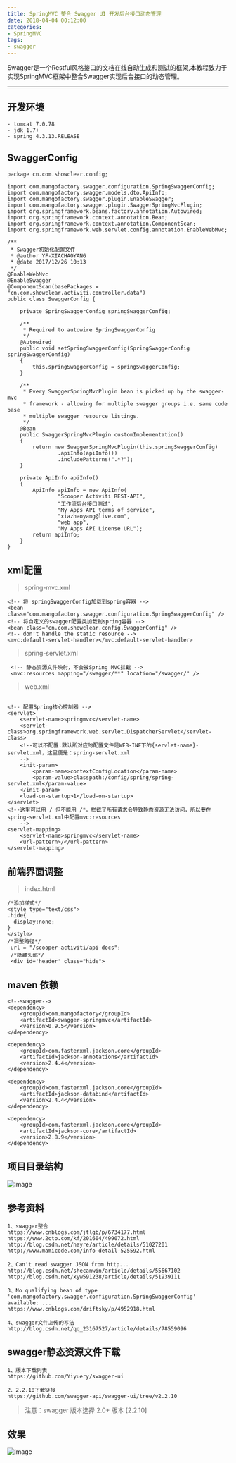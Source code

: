 ```yaml
---
title: SpringMVC 整合 Swagger UI 开发后台接口动态管理
date: 2018-04-04 00:12:00
categories:
- SpringMVC
tags:
- swagger
---
```


Swagger是一个Restful风格接口的文档在线自动生成和测试的框架,本教程致力于实现SpringMVC框架中整合Swagger实现后台接口的动态管理。

---

## 开发环境
    
    - tomcat 7.0.78
    - jdk 1.7+
    - spring 4.3.13.RELEASE

## SwaggerConfig

```
package cn.com.showclear.config;

import com.mangofactory.swagger.configuration.SpringSwaggerConfig;
import com.mangofactory.swagger.models.dto.ApiInfo;
import com.mangofactory.swagger.plugin.EnableSwagger;
import com.mangofactory.swagger.plugin.SwaggerSpringMvcPlugin;
import org.springframework.beans.factory.annotation.Autowired;
import org.springframework.context.annotation.Bean;
import org.springframework.context.annotation.ComponentScan;
import org.springframework.web.servlet.config.annotation.EnableWebMvc;

/**
 * Swagger初始化配置文件
 * @author YF-XIACHAOYANG
 * @date 2017/12/26 10:13
 */
@EnableWebMvc
@EnableSwagger
@ComponentScan(basePackages = "cn.com.showclear.activiti.controller.data")
public class SwaggerConfig {

    private SpringSwaggerConfig springSwaggerConfig;

    /**
     * Required to autowire SpringSwaggerConfig
     */
    @Autowired
    public void setSpringSwaggerConfig(SpringSwaggerConfig springSwaggerConfig)
    {
        this.springSwaggerConfig = springSwaggerConfig;
    }

    /**
     * Every SwaggerSpringMvcPlugin bean is picked up by the swagger-mvc
     * framework - allowing for multiple swagger groups i.e. same code base
     * multiple swagger resource listings.
     */
    @Bean
    public SwaggerSpringMvcPlugin customImplementation()
    {
        return new SwaggerSpringMvcPlugin(this.springSwaggerConfig)
                .apiInfo(apiInfo())
                .includePatterns(".*?");
    }

    private ApiInfo apiInfo()
    {
        ApiInfo apiInfo = new ApiInfo(
                "Scooper Activiti REST-API",
                "工作流后台接口测试",
                "My Apps API terms of service",
                "xiazhaoyang@live.com",
                "web app",
                "My Apps API License URL");
        return apiInfo;
    }
}

```

## xml配置

> spring-mvc.xml

```
<!-- 将 springSwaggerConfig加载到spring容器 -->
<bean class="com.mangofactory.swagger.configuration.SpringSwaggerConfig" />
<!-- 将自定义的swagger配置类加载到spring容器 -->
<bean class="cn.com.showclear.config.SwaggerConfig" />
<!-- don't handle the static resource -->
<mvc:default-servlet-handler></mvc:default-servlet-handler> 
```

> spring-servlet.xml

```
 <!-- 静态资源文件映射，不会被Spring MVC拦截 -->
 <mvc:resources mapping="/swagger/**" location="/swagger/" />
```

> web.xml

```

<!-- 配置Spring核心控制器 -->
<servlet>
    <servlet-name>springmvc</servlet-name>
    <servlet-class>org.springframework.web.servlet.DispatcherServlet</servlet-class>
    <!--可以不配置.默认所对应的配置文件是WEB-INF下的{servlet-name}-servlet.xml，这里便是：spring-servlet.xml
    -->
    <init-param>
        <param-name>contextConfigLocation</param-name>
        <param-value>classpath:/config/spring/spring-servlet.xml</param-value>
    </init-param>
    <load-on-startup>1</load-on-startup>
</servlet>
<!--这里可以用 / 但不能用 /*，拦截了所有请求会导致静态资源无法访问，所以要在spring-servlet.xml中配置mvc:resources
    -->
<servlet-mapping>
    <servlet-name>springmvc</servlet-name>
    <url-pattern>/</url-pattern>
</servlet-mapping>
```

## 前端界面调整

> index.html

```
/*添加样式*/
<style type="text/css">
.hide{
  display:none;
}
</style>
/*调整路径*/
 url = "/scooper-activiti/api-docs";
 /*隐藏头部*/
 <div id='header' class="hide">
```

## maven 依赖
```
<!--swagger-->
<dependency>
    <groupId>com.mangofactory</groupId>
    <artifactId>swagger-springmvc</artifactId>
    <version>0.9.5</version>
</dependency>

<dependency>
    <groupId>com.fasterxml.jackson.core</groupId>
    <artifactId>jackson-annotations</artifactId>
    <version>2.4.4</version>
</dependency>

<dependency>
    <groupId>com.fasterxml.jackson.core</groupId>
    <artifactId>jackson-databind</artifactId>
    <version>2.4.4</version>
</dependency>

<dependency>
    <groupId>com.fasterxml.jackson.core</groupId>
    <artifactId>jackson-core</artifactId>
    <version>2.8.9</version>
</dependency>
```

## 项目目录结构

![image](http://img.blog.csdn.net/20180111144326047?watermark/2/text/aHR0cDovL2Jsb2cuY3Nkbi5uZXQvc2luYXRfMjg2OTA0MTc=/font/5a6L5L2T/fontsize/400/fill/I0JBQkFCMA==/dissolve/70/gravity/Center)

## 参考资料

    1、swagger整合
    https://www.cnblogs.com/jtlgb/p/6734177.html
    https://www.2cto.com/kf/201604/499072.html
    http://blog.csdn.net/hayre/article/details/51027201
    http://www.mamicode.com/info-detail-525592.html
    
    2、Can't read swagger JSON from http...
    http://blog.csdn.net/shecanwin/article/details/55667102
    http://blog.csdn.net/xyw591238/article/details/51939111
    
    3、No qualifying bean of type 'com.mangofactory.swagger.configuration.SpringSwaggerConfig' available: ...
    https://www.cnblogs.com/driftsky/p/4952918.html
    
    4、swagger文件上传的写法
    http://blog.csdn.net/qq_23167527/article/details/78559096
    
## swagger静态资源文件下载

    1、版本下载列表
    https://github.com/Yiyuery/swagger-ui
    
    2、2.2.10下载链接
    https://github.com/swagger-api/swagger-ui/tree/v2.2.10

> 注意：swagger 版本选择 2.0+ 版本 [2.2.10]


## 效果

![image](http://img.blog.csdn.net/20180111144318471?watermark/2/text/aHR0cDovL2Jsb2cuY3Nkbi5uZXQvc2luYXRfMjg2OTA0MTc=/font/5a6L5L2T/fontsize/400/fill/I0JBQkFCMA==/dissolve/70/gravity/Center)
